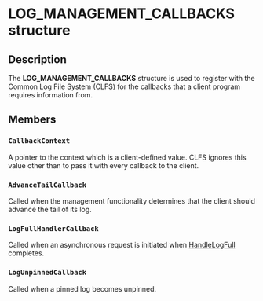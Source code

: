 # LOG_MANAGEMENT_CALLBACKS structure

## Description

The **LOG_MANAGEMENT_CALLBACKS** structure is used to register with the Common Log File System (CLFS) for the callbacks that a client program requires information from.

## Members

### `CallbackContext`

A pointer to the context which is a client-defined value. CLFS ignores this value other than to pass it with every callback to the client.

### `AdvanceTailCallback`

 Called when the management functionality determines that the client should advance the tail of its log.

### `LogFullHandlerCallback`

Called when an asynchronous request is initiated when [HandleLogFull](https://learn.microsoft.com/windows/desktop/api/clfsmgmtw32/nf-clfsmgmtw32-handlelogfull) completes.

### `LogUnpinnedCallback`

Called when a pinned log becomes unpinned.